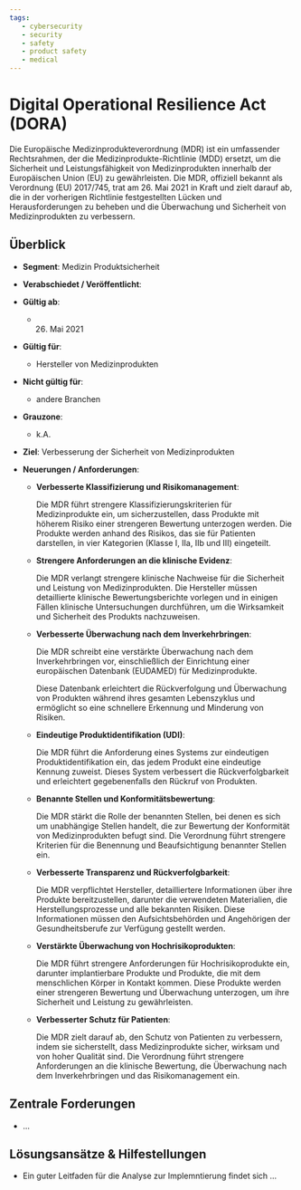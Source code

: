 ```yaml
---
tags:
   - cybersecurity
   - security
   - safety
   - product safety
   - medical
---
```


# Digital Operational Resilience Act (DORA)

Die Europäische Medizinprodukteverordnung (MDR) ist ein umfassender Rechtsrahmen, der die Medizinprodukte-Richtlinie (MDD) ersetzt, um die Sicherheit und Leistungsfähigkeit von Medizinprodukten innerhalb der Europäischen Union (EU) zu gewährleisten. Die MDR, offiziell bekannt als Verordnung (EU) 2017/745, trat am 26. Mai 2021 in Kraft und zielt darauf ab, die in der vorherigen Richtlinie festgestellten Lücken und Herausforderungen zu beheben und die Überwachung und Sicherheit von Medizinprodukten zu verbessern.

## Überblick

* **Segment**: Medizin Produktsicherheit
* **Verabschiedet / Veröffentlicht**: 
* **Gültig ab**:
  * 26. Mai 2021
* **Gültig für**:
  * Hersteller von Medizinprodukten
* **Nicht gültig für**:
  
  * andere Branchen
* **Grauzone**:
  
  * k.A.
* **Ziel**:
  Verbesserung der Sicherheit von Medizinprodukten
* **Neuerungen / Anforderungen**:
  * **Verbesserte Klassifizierung und Risikomanagement**:
  
    Die MDR führt strengere Klassifizierungskriterien für Medizinprodukte ein, um sicherzustellen, dass Produkte mit höherem Risiko einer strengeren Bewertung unterzogen werden. Die Produkte werden anhand des Risikos, das sie für Patienten darstellen, in vier Kategorien (Klasse I, IIa, IIb und III) eingeteilt.
  
  * **Strengere Anforderungen an die klinische Evidenz**:
  
    Die MDR verlangt strengere klinische Nachweise für die Sicherheit und Leistung von Medizinprodukten. Die Hersteller müssen detaillierte klinische Bewertungsberichte vorlegen und in einigen Fällen klinische Untersuchungen durchführen, um die Wirksamkeit und Sicherheit des Produkts nachzuweisen.
  
  * **Verbesserte Überwachung nach dem Inverkehrbringen**:
  
    Die MDR schreibt eine verstärkte Überwachung nach dem Inverkehrbringen vor, einschließlich der Einrichtung einer europäischen Datenbank (EUDAMED) für Medizinprodukte.
  
    Diese Datenbank erleichtert die Rückverfolgung und Überwachung von Produkten während ihres gesamten Lebenszyklus und ermöglicht so eine schnellere Erkennung und Minderung von Risiken.
  
  * **Eindeutige Produktidentifikation (UDI)**:
  
    Die MDR führt die Anforderung eines Systems zur eindeutigen Produktidentifikation ein, das jedem Produkt eine eindeutige Kennung zuweist. Dieses System verbessert die Rückverfolgbarkeit und erleichtert gegebenenfalls den Rückruf von Produkten.
  
  * **Benannte Stellen und Konformitätsbewertung**:
  
    Die MDR stärkt die Rolle der benannten Stellen, bei denen es sich um unabhängige Stellen handelt, die zur Bewertung der Konformität von Medizinprodukten befugt sind. Die Verordnung führt strengere Kriterien für die Benennung und Beaufsichtigung benannter Stellen ein.
  
  * **Verbesserte Transparenz und Rückverfolgbarkeit**:
  
    Die MDR verpflichtet Hersteller, detailliertere Informationen über ihre Produkte bereitzustellen, darunter die verwendeten Materialien, die Herstellungsprozesse und alle bekannten Risiken. Diese Informationen müssen den Aufsichtsbehörden und Angehörigen der Gesundheitsberufe zur Verfügung gestellt werden.
  
  * **Verstärkte Überwachung von Hochrisikoprodukten**:
  
    Die MDR führt strengere Anforderungen für Hochrisikoprodukte ein, darunter implantierbare Produkte und Produkte, die mit dem menschlichen Körper in Kontakt kommen. Diese Produkte werden einer strengeren Bewertung und Überwachung unterzogen, um ihre Sicherheit und Leistung zu gewährleisten.
  
  * **Verbesserter Schutz für Patienten**:
  
    Die MDR zielt darauf ab, den Schutz von Patienten zu verbessern, indem sie sicherstellt, dass Medizinprodukte sicher, wirksam und von hoher Qualität sind. Die Verordnung führt strengere Anforderungen an die klinische Bewertung, die Überwachung nach dem Inverkehrbringen und das Risikomanagement ein.



## Zentrale Forderungen

* ...



## Lösungsansätze & Hilfestellungen

* Ein guter Leitfaden für die Analyse zur Implemntierung findet sich ...
